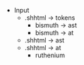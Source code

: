 - Input
  - .shhtml -> tokens
    - bismuth -> ast
    - bismuth -> at
  - .shhtml -> ast
  - .shhtml -> at
    - ruthenium